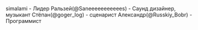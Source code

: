 simalami - Лидер
Ральзей(@Saneeeeeeeeeees) - Саунд дизайнер, музыкант
Стёпан(@goger_log) - сценарист
Александр(@Russkiy_Bobr) - Программист